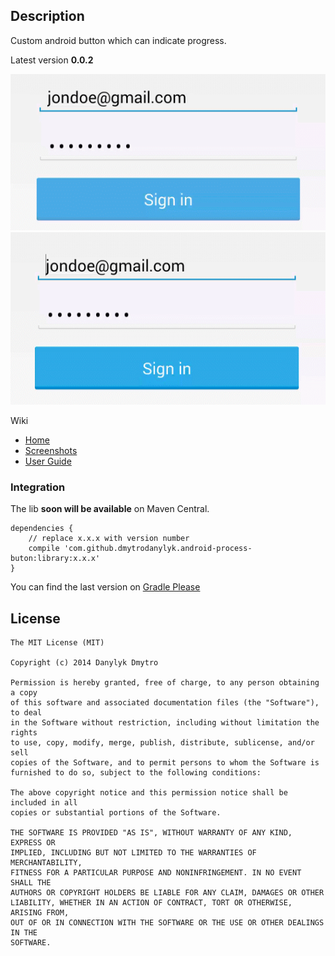 ## Description

Custom android button which can indicate progress.

Latest version **0.0.2**

![](screenshots/sample1_small1.gif)
![](screenshots/sample1_small2.gif)

Wiki

- [Home]
- [Screenshots]
- [User Guide]

### Integration

The lib **soon will be available** on Maven Central.

```
dependencies {
    // replace x.x.x with version number
    compile 'com.github.dmytrodanylyk.android-process-buton:library:x.x.x'
}
```

You can find the last version on [Gradle Please]

## License

```
The MIT License (MIT)

Copyright (c) 2014 Danylyk Dmytro

Permission is hereby granted, free of charge, to any person obtaining a copy
of this software and associated documentation files (the "Software"), to deal
in the Software without restriction, including without limitation the rights
to use, copy, modify, merge, publish, distribute, sublicense, and/or sell
copies of the Software, and to permit persons to whom the Software is
furnished to do so, subject to the following conditions:

The above copyright notice and this permission notice shall be included in all
copies or substantial portions of the Software.

THE SOFTWARE IS PROVIDED "AS IS", WITHOUT WARRANTY OF ANY KIND, EXPRESS OR
IMPLIED, INCLUDING BUT NOT LIMITED TO THE WARRANTIES OF MERCHANTABILITY,
FITNESS FOR A PARTICULAR PURPOSE AND NONINFRINGEMENT. IN NO EVENT SHALL THE
AUTHORS OR COPYRIGHT HOLDERS BE LIABLE FOR ANY CLAIM, DAMAGES OR OTHER
LIABILITY, WHETHER IN AN ACTION OF CONTRACT, TORT OR OTHERWISE, ARISING FROM,
OUT OF OR IN CONNECTION WITH THE SOFTWARE OR THE USE OR OTHER DEALINGS IN THE
SOFTWARE.
```

[SmoothProgressBar]:https://github.com/castorflex/SmoothProgressBar
[Home]:https://github.com/dmytrodanylyk/android-process-buton/wiki
[Screenshots]:https://github.com/dmytrodanylyk/android-process-buton/wiki/Screenshots
[User Guide]:https://github.com/dmytrodanylyk/android-process-buton/wiki/User-Guide
[Gradle Please]:http://gradleplease.appspot.com/

